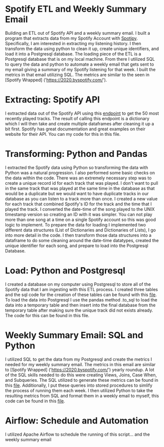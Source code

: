 # Spotify ETL and Weekly Summary Email
Building an ETL out of Spotify API and a weekly summary email. I built a program that extracts data from my Spotify Account with [Spotipy](https://spotipy.readthedocs.io/en/2.16.1/). Specifically, I am interested in extracting my listening history. I then transform the data using python to clean it up, create unique identifiers, and load it into a Postgresql database. The loading piece of the ETL is a Postgresql database that is on my local machine. From there I utilized SQL to query the data and python to automate a weekly email that gets sent to my email giving a summary of my Spotify listening for that week. I built the metrics in that email utilizing SQL. The metrics are similar to the seen in [Spotify Wrapped] ('https://2020.byspotify.com/').

# Extracting: Spotify API
I extracted data out of the Spotify API using this [endpoint]('https://developer.spotify.com/documentation/web-api/reference/player/get-recently-played/) to get the 50 most recently played tracks. The result of calling this endpoint is a dictionary which I will then take and create multiple dataframes after cleaning it up a bit first. Spotify has great documentation and great examples on their website for their API. You can my code for this in this file.

# Transforming: Python and Pandas
I extracted the Spotify data using Python so transforming the data with Python was a natural progression. I also performed some basic checks on the data within the code. There was an extremely necessary step was to create a unique record id for each track that was played. I don't want to pull in the same track that was played at the same time in the database as that would be a duplicate but we would want to have duplicate tracks in our database as you can listen to a track more than once. I created a new value for each track that combined Spotify's ID for the track and the time that I played the track. I converted the date-time of the song played to the UNIX timestamp version so creating an ID with it was simpler. You can not play more than one song at a time on a single Spotify account so this was good logic to implement. To prepare the data for loading I implemented two different data structures (List of Dictionaries and Dictionaries of Lists), I go into more detail in the code. I then transform those data structures into a dataframe to do some cleaning around the date-time datatypes, created the unique identifier for each song, and prepare to load into the Postgresql Database.

# Load: Python and Postgresql
I created a database on my computer using Postgresql to store all of the Spotify data that I am ingesting with this ETL process. I created three tables and the sql code for the creation of these tables can be found with this [file]('https://github.com/culpgrant/Spotify_ETL/blob/main/Create_Tables.sql'). To load the data into Postgresql I use the pandas method .to_sql to load the data into a temporary table and then insert into the final database from the temporary table after making sure the unique track did not exists already. The code for this can be found in this file. 

# Weekly Summary Email: SQL and Python
I utilized SQL to get the data from my Postgresql and create the metrics I needed for my weekly summary email. The metrics in this email are similar to [Spotify Wrapped] ('https://2020.byspotify.com/') yearly roundup. A lot of the SQL skills needed to do this were creating Views, Joins, Case When, and Subqueries. The SQL utilized to generate these metrics can be found in this [file](''). Additionally, I put these queries into stored procedures to simlify the process of running them each week. I then utilized Python to take the resulting metrics from SQL and format them in a weekly email to myself, this code can be found in this [file]('').

# Airflow: Schedule and Automation
I utilized Apache Airflow to schedule the running of this script... and the weekly summary email
